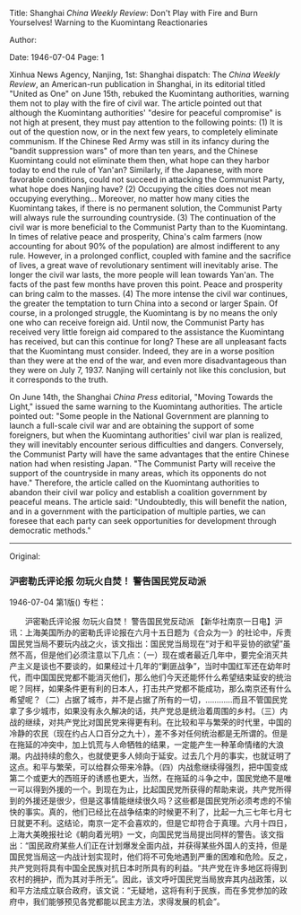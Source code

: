Title: Shanghai *China Weekly Review*: Don't Play with Fire and Burn Yourselves! Warning to the Kuomintang Reactionaries

Author:

Date: 1946-07-04
Page: 1

Xinhua News Agency, Nanjing, 1st: Shanghai dispatch: The *China Weekly Review*, an American-run publication in Shanghai, in its editorial titled "United as One" on June 15th, rebuked the Kuomintang authorities, warning them not to play with the fire of civil war. The article pointed out that although the Kuomintang authorities' "desire for peaceful compromise" is not high at present, they must pay attention to the following points: (1) It is out of the question now, or in the next few years, to completely eliminate communism. If the Chinese Red Army was still in its infancy during the "bandit suppression wars" of more than ten years, and the Chinese Kuomintang could not eliminate them then, what hope can they harbor today to end the rule of Yan'an? Similarly, if the Japanese, with more favorable conditions, could not succeed in attacking the Communist Party, what hope does Nanjing have? (2) Occupying the cities does not mean occupying everything... Moreover, no matter how many cities the Kuomintang takes, if there is no permanent solution, the Communist Party will always rule the surrounding countryside. (3) The continuation of the civil war is more beneficial to the Communist Party than to the Kuomintang. In times of relative peace and prosperity, China's calm farmers (now accounting for about 90% of the population) are almost indifferent to any rule. However, in a prolonged conflict, coupled with famine and the sacrifice of lives, a great wave of revolutionary sentiment will inevitably arise. The longer the civil war lasts, the more people will lean towards Yan'an. The facts of the past few months have proven this point. Peace and prosperity can bring calm to the masses. (4) The more intense the civil war continues, the greater the temptation to turn China into a second or larger Spain. Of course, in a prolonged struggle, the Kuomintang is by no means the only one who can receive foreign aid. Until now, the Communist Party has received very little foreign aid compared to the assistance the Kuomintang has received, but can this continue for long? These are all unpleasant facts that the Kuomintang must consider. Indeed, they are in a worse position than they were at the end of the war, and even more disadvantageous than they were on July 7, 1937. Nanjing will certainly not like this conclusion, but it corresponds to the truth.

On June 14th, the Shanghai *China Press* editorial, "Moving Towards the Light," issued the same warning to the Kuomintang authorities. The article pointed out: "Some people in the National Government are planning to launch a full-scale civil war and are obtaining the support of some foreigners, but when the Kuomintang authorities' civil war plan is realized, they will inevitably encounter serious difficulties and dangers. Conversely, the Communist Party will have the same advantages that the entire Chinese nation had when resisting Japan. "The Communist Party will receive the support of the countryside in many areas, which its opponents do not have." Therefore, the article called on the Kuomintang authorities to abandon their civil war policy and establish a coalition government by peaceful means. The article said: "Undoubtedly, this will benefit the nation, and in a government with the participation of multiple parties, we can foresee that each party can seek opportunities for development through democratic methods."



<hr /> 

Original: 


### 沪密勒氏评论报  勿玩火自焚！  警告国民党反动派

1946-07-04
第1版()
专栏：

　　沪密勒氏评论报
    勿玩火自焚！
    警告国民党反动派
    【新华社南京一日电】沪讯：上海美国所办的密勒氏评论报在六月十五日题为《合众为一》的社论中，斥责国民党当局不要玩内战之火，该文指出：国民党当局现在“对于和平妥协的欲望”虽然不高，但是他们必须注意以下几点：（一）现在或者最近几年中，要完全消灭共产主义是谈也不要谈的，如果经过十几年的“剿匪战争”，当时中国红军还在幼年时代，而中国国民党都不能消灭他们，那么他们今天还能怀什么希望结束延安的统治呢？同样，如果条件更有利的日本人，打击共产党都不能成功，那么南京还有什么希望呢？（二）占据了城市，并不是占据了所有的一切，…………而且不管国民党拿了多少城市，如果没有永久解决的话，共产党总是统治着周围的乡村。（三）内战的继续，对共产党比对国民党来得更有利。在比较和平与繁荣的时代里，中国的冷静的农民（现在约占人口百分之九十），差不多对任何统治都是无所谓的。但是在拖延的冲突中，加上饥荒与人命牺牲的结果，一定能产生一种革命情绪的大浪潮。内战持续的愈久，也就使更多人倾向于延安。过去几个月的事实，也就证明了这点。和平与繁荣，可以给群众带来冷静。（四）内战愈继续得强烈，把中国变成第二个或更大的西班牙的诱惑也更大，当然，在拖延的斗争之中，国民党绝不是唯一可以得到外援的一个。到现在为止，比起国民党所获得的帮助来说，共产党所得到的外援还是很少，但是这事情能继续很久吗？这些都是国民党所必须考虑的不愉快的事实。真的，他们已经比在战争结束的时候更不利了，比起一九三七年七月七日就更不利。这结论，南京一定不会喜欢的，但是它却符合于真理。六月十四日，上海大美晚报社论《朝向着光明》一文，向国民党当局提出同样的警告。该文指出：“国民政府某些人们正在计划爆发全面内战，并获得某些外国人的支持，但是国民党当局这一内战计划实现时，他们将不可免地遇到严重的困难和危险。反之，共产党则将具有中国全民族对抗日本时所具有的利益。“共产党在许多地区将得到农村的拥护，而为其对手所无”。因此，该文呼吁国民党当局放弃其内战政策，以和平方法成立联合政府，该文说：“无疑地，这将有利于民族，而在多党参加的政府中，我们能够预见各党都能以民主方法，求得发展的机会”。
